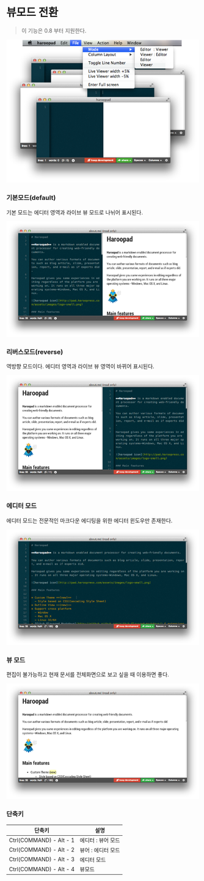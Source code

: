# 뷰모드 전환

> 이 기능은 0.8 부터 지원한다.

![](images/001.png)

### 기본모드(default)

기본 모드는 에디터 영역과 라이브 뷰 모드로 나뉘어 표시된다.

![](images/002.png)

### 리버스모드(reverse)

역방향 모드이다. 에디터 영역과 라이브 뷰 영역이 바뀌어 표시된다.

![](images/003.png)

### 에디터 모드

에디터 모드는 전문적인 마크다운 에디팅을 위한 에디터 윈도우만 존재한다.

![](images/004.png)

### 뷰 모드

편집이 불가능하고 현재 문서를 전체화면으로 보고 싶을 때 이용하면 좋다.

![](images/005.png)

### 단축키

| 단축키                   | 설명            |
|-------------------------|----------------|
| Ctrl(COMMAND) - Alt - 1 | 에디터 : 뷰어 모드 |
| Ctrl(COMMAND) - Alt - 2 | 뷰어 : 에디터 모드 |
| Ctrl(COMMAND) - Alt - 3 | 에디터 모드       |
| Ctrl(COMMAND) - Alt - 4 | 뷰모드           |